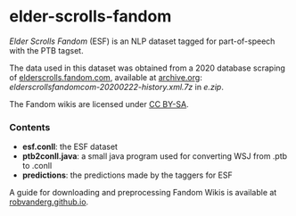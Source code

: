 # elder-scrolls-fandom
*Elder Scrolls Fandom* (ESF) is an NLP dataset tagged for part-of-speech with the PTB tagset.

The data used in this dataset was obtained from a 2020 database scraping of [elderscrolls.fandom.com](https://elderscrolls.fandom.com/wiki/The_Elder_Scrolls_Wiki), available at [archive.org](https://archive.org/download/wikia_dump_20200214): *elderscrollsfandomcom-20200222-history.xml.7z* in *e.zip*.

The Fandom wikis are licensed under [CC BY-SA](https://creativecommons.org/licenses/by-sa/3.0/).

### Contents

* **esf.conll**: the ESF dataset
* **ptb2conll.java**: a small java program used for converting WSJ from .ptb to .conll
* **predictions**: the predictions made by the taggers for ESF

A guide for downloading and preprocessing Fandom Wikis is available at [robvanderg.github.io](https://robvanderg.github.io/blog/wikia.htm).
